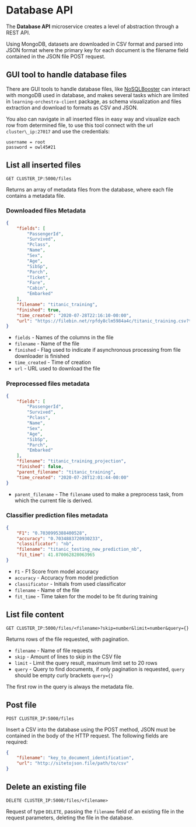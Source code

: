 # Database API

The **Database API** microservice creates a level of abstraction through a REST API.

Using MongoDB, datasets are downloaded in CSV format and parsed into JSON format where the primary key for each document is the filename field contained in the JSON file POST request.

## GUI tool to handle database files

There are GUI tools to handle database files, like [NoSQLBooster](https://nosqlbooster.com) can interact with mongoDB used in database, and makes several tasks which are limited in `learning-orchestra-client` package, as schema visualization and files extraction and download to formats as CSV and JSON.

You also can navigate in all inserted files in easy way and visualize each row from determined file, to use this tool connect with the url `cluster\_ip:27017` and use the credentials:

```
username = root
password = owl45#21
```

## List all inserted files

`GET CLUSTER_IP:5000/files`

Returns an array of metadata files from the database, where each file contains a metadata file.

### Downloaded files Metadata

```json
{
    "fields": [
        "PassengerId",
        "Survived",
        "Pclass",
        "Name",
        "Sex",
        "Age",
        "SibSp",
        "Parch",
        "Ticket",
        "Fare",
        "Cabin",
        "Embarked"
    ],
    "filename": "titanic_training",
    "finished": true,
    "time_created": "2020-07-28T22:16:10-00:00",
    "url": "https://filebin.net/rpfdy8clm5984a4c/titanic_training.csv?t=gcnjz1yo"
}
```

* `fields` - Names of the columns in the file
* `filename` - Name of the file
* `finished` - Flag used to indicate if asynchronous processing from file downloader is finished
* `time_created` - Time of creation
* `url` - URL used to download the file

### Preprocessed files metadata

```json
{
    "fields": [
        "PassengerId",
        "Survived",
        "Pclass",
        "Name",
        "Sex",
        "Age",
        "SibSp",
        "Parch",
        "Embarked"
    ],
    "filename": "titanic_training_projection",
    "finished": false,
    "parent_filename": "titanic_training",
    "time_created": "2020-07-28T12:01:44-00:00"
}
```

* `parent_filename` - The `filename` used to make a preprocess task, from which the current file is derived.

### Classifier prediction files metadata

```json
{
    "F1": "0.7030995388400528",
    "accuracy": "0.7034883720930233",
    "classificator": "nb",
    "filename": "titanic_testing_new_prediction_nb",
    "fit_time": 41.870062828063965
}
```

* `F1` - F1 Score from model accuracy
* `accuracy` - Accuracy from model prediction
* `classificator` - Initials from used classificator
* `filename` - Name of the file
* `fit_time` - Time taken for the model to be fit during training

## List file content

`GET CLUSTER_IP:5000/files/<filename>?skip=number&limit=number&query={}`

Returns rows of the file requested, with pagination.

* `filename` - Name of file requests
* `skip` - Amount of lines to skip in the CSV file
* `limit` - Limit the query result, maximum limit set to 20 rows
* `query` - Query to find documents, if only pagination is requested, `query` should be empty curly brackets `query={}`

The first row in the query is always the metadata file.

## Post file

`POST CLUSTER_IP:5000/files`

Insert a CSV into the database using the POST method, JSON must be contained in the body of the HTTP request.
The following fields are required:

```json
{
    "filename": "key_to_document_identification",
    "url": "http://sitetojson.file/path/to/csv"
}
```

## Delete an existing file

`DELETE CLUSTER_IP:5000/files/<filename>`

Request of type `DELETE`, passing the `filename` field of an existing file in the request parameters, deleting the file in the database.
